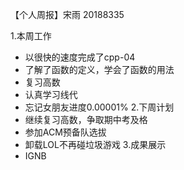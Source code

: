 【个人周报】宋雨 20188335 

1.本周工作
- 以很快的速度完成了cpp-04
- 了解了函数的定义，学会了函数的用法
- 复习高数
- 认真学习线代
- 忘记女朋友进度0.00001%
2.下周计划
- 继续复习高数，争取期中考及格
- 参加ACM预备队选拔
- 卸载LOL不再碰垃圾游戏
3.成果展示
- IGNB
